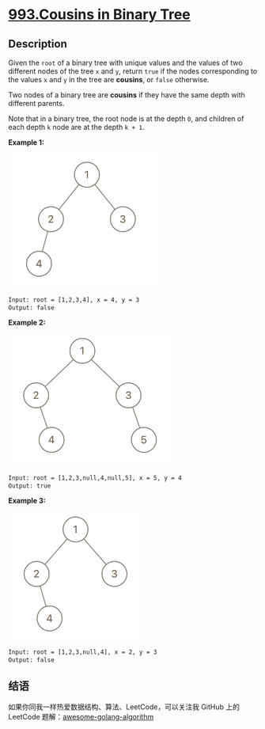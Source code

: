 # [993.Cousins in Binary Tree][title]

## Description
Given the `root` of a binary tree with unique values and the values of two different nodes of the tree `x` and `y`, return `true` if the nodes corresponding to the values `x` and `y` in the tree are **cousins**, or `false` otherwise.

Two nodes of a binary tree are **cousins** if they have the same depth with different parents.

Note that in a binary tree, the root node is at the depth `0`, and children of each depth `k` node are at the depth `k + 1`.

**Example 1:**  

![1](./1.png)

```
Input: root = [1,2,3,4], x = 4, y = 3
Output: false
```

**Example 2:**  

![2](./2.png)

```
Input: root = [1,2,3,null,4,null,5], x = 5, y = 4
Output: true
```

**Example 3:**  

![3](./3.png)

```
Input: root = [1,2,3,null,4], x = 2, y = 3
Output: false
```

## 结语

如果你同我一样热爱数据结构、算法、LeetCode，可以关注我 GitHub 上的 LeetCode 题解：[awesome-golang-algorithm][me]

[title]: https://leetcode.com/problems/cousins-in-binary-tree/
[me]: https://github.com/kylesliu/awesome-golang-algorithm

